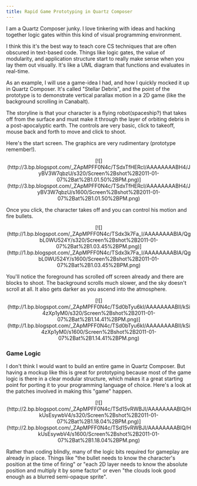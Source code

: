 ```yaml
---
title: Rapid Game Prototyping in Quartz Composer
---
```

I am a Quartz Composer junky. I love tinkering with ideas and hacking together logic gates within this kind of visual programming environment.

I think this it's the best way to teach core CS techniques that are often obscured in text-based code. Things like logic gates, the value of modularity, and application structure start to really make sense when you lay them out visually. It's like a UML diagram that functions and evaluates in real-time.

As an example, I will use a game-idea I had, and how I quickly mocked it up in Quartz Composer. It's called "Stellar Debris", and the point of the prototype is to demonstrate vertical parallax motion in a 2D game (like the background scrolling in Canabalt).

The storyline is that your character is a flying robot(spaceship?) that takes off from the surface and must make it through the layer of orbiting debris in a post-apocalyptic earth. The controls are very basic, click to takeoff, mouse back and forth to move and click to shoot.

Here's the start screen. The graphics are very rudimentary (prototype remember!).
<div class="separator" style="clear: both; text-align: center;">[![](http://3.bp.blogspot.com/_ZApMPFF0N4c/TSdxTfHERcI/AAAAAAAABH4/JyBV3W7qbzU/s320/Screen%2Bshot%2B2011-01-07%2Bat%2B1.01.50%2BPM.png)](http://3.bp.blogspot.com/_ZApMPFF0N4c/TSdxTfHERcI/AAAAAAAABH4/JyBV3W7qbzU/s1600/Screen%2Bshot%2B2011-01-07%2Bat%2B1.01.50%2BPM.png)</div>

Once you click, the character takes off and you can control his motion and fire bullets.
<div class="separator" style="clear: both; text-align: center;">[![](http://1.bp.blogspot.com/_ZApMPFF0N4c/TSdx3k7Fa_I/AAAAAAAABIA/QgbL0WU524Y/s320/Screen%2Bshot%2B2011-01-07%2Bat%2B1.03.45%2BPM.png)](http://1.bp.blogspot.com/_ZApMPFF0N4c/TSdx3k7Fa_I/AAAAAAAABIA/QgbL0WU524Y/s1600/Screen%2Bshot%2B2011-01-07%2Bat%2B1.03.45%2BPM.png)</div>

You'll notice the foreground has scrolled off screen already and there are blocks to shoot. The background scrolls much slower, and the sky doesn't scroll at all. It also gets darker as you ascend into the atmosphere.
<div class="separator" style="clear: both; text-align: center;">[![](http://1.bp.blogspot.com/_ZApMPFF0N4c/TSd0bTyu6kI/AAAAAAAABII/kSi4zXp1yM0/s320/Screen%2Bshot%2B2011-01-07%2Bat%2B1.14.41%2BPM.png)](http://1.bp.blogspot.com/_ZApMPFF0N4c/TSd0bTyu6kI/AAAAAAAABII/kSi4zXp1yM0/s1600/Screen%2Bshot%2B2011-01-07%2Bat%2B1.14.41%2BPM.png)</div>

### Game Logic

I don't think I would want to build an entire game in Quartz Composer. But having a mockup like this is great for prototyping because most of the game logic is there in a clear modular structure, which makes it a great starting point for porting it to your programming language of choice. Here's a look at the patches involved in making this "game" happen.
<div class="separator" style="clear: both; text-align: center;">[![](http://2.bp.blogspot.com/_ZApMPFF0N4c/TSd15vRWBJI/AAAAAAAABIQ/HkUsEsywbV4/s320/Screen%2Bshot%2B2011-01-07%2Bat%2B1.18.04%2BPM.png)](http://2.bp.blogspot.com/_ZApMPFF0N4c/TSd15vRWBJI/AAAAAAAABIQ/HkUsEsywbV4/s1600/Screen%2Bshot%2B2011-01-07%2Bat%2B1.18.04%2BPM.png)</div>

Rather than coding blindly, many of the logic bits required for gameplay are already in place. Things like "the bullet needs to know the character's position at the time of firing" or "each 2D layer needs to know the absolute position and multiply it by some factor" or even "the clouds look good enough as a blurred semi-opaque sprite".

